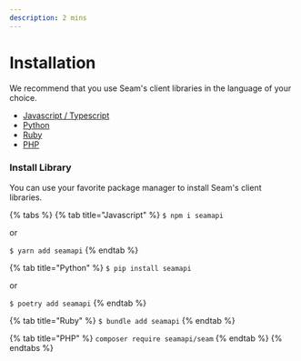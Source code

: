 ```yaml
---
description: 2 mins
---
```


# Installation

We recommend that you use Seam's client libraries in the language of your choice.&#x20;

* [Javascript / Typescript](https://github.com/hello-seam/seamapi-javascript)
* [Python](https://github.com/hello-seam/seamapi-python)
* [Ruby](https://rubygems.org/gems/seamapi)
* [PHP](https://github.com/seamapi/php)

### Install Library

You can use your favorite package manager to install Seam's client libraries.

{% tabs %}
{% tab title="Javascript" %}
`$ npm i seamapi`

or

`$ yarn add seamapi`&#x20;
{% endtab %}

{% tab title="Python" %}
`$ pip install seamapi`

or

`$ poetry add seamapi`
{% endtab %}

{% tab title="Ruby" %}
`$ bundle add seamapi`
{% endtab %}

{% tab title="PHP" %}
`composer require seamapi/seam`
{% endtab %}
{% endtabs %}

